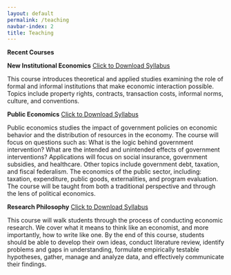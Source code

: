 ```yaml
---
layout: default
permalink: /teaching
navbar-index: 2
title: Teaching
---
```


**Recent Courses**

**New Institutional Economics** [Click to Download Syllabus](files/ECON762.pdf)

This course introduces theoretical and applied studies examining the role of formal and informal
institutions that make economic interaction possible. Topics include property rights, contracts,
transaction costs, informal norms, culture, and conventions. 


**Public Economics** [Click to Download Syllabus](files/ECON470.pdf)

Public economics studies the impact of government policies on economic behavior and the distribution of resources in the economy. The course will focus on questions such as: What is the logic behind government intervention? What are the intended and unintended effects of government interventions? Applications will focus on social insurance, government subsidies, and healthcare. Other topics include government debt, taxation, and fiscal federalism.
The economics of the public sector, including: taxation, expenditure, public goods, externalities, and program evaluation. The course will be taught from both a traditional perspective and through the lens of political economics.


**Research Philosophy** [Click to Download Syllabus](files/AGEC701.pdf)

This course will walk students through the process of conducting economic research. We cover what it means to think like an economist, and more importantly, how to write like one. By the end of this course, students should be able to develop their own ideas, conduct literature review, identify problems and gaps in understanding, formulate empirically testable hypotheses, gather, manage and analyze data, and effectively communicate their findings.
